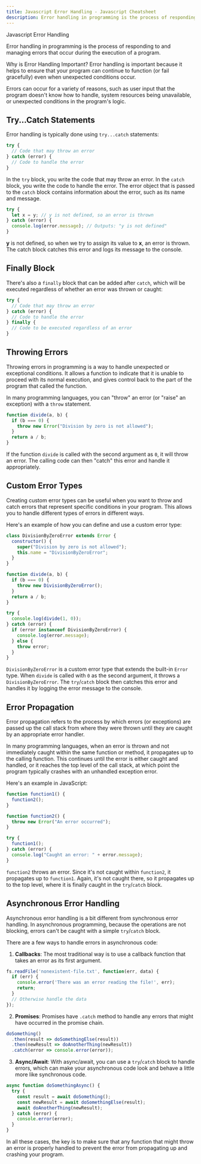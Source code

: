 ```yaml
---
title: Javascript Error Handling - Javascript Cheatsheet
description: Error handling in programming is the process of responding to and managing errors that occur during the execution of a program.
---
```


<base-title :title="frontmatter.title" :description="frontmatter.description">
Javascript Error Handling
</base-title>

Error handling in programming is the process of responding to and managing errors that occur during the execution of a program.

<base-disclaimer>
  <base-disclaimer-title>
    Why is Error Handling Important?
  </base-disclaimer-title>
  <base-disclaimer-content>
    Error handling is important because it helps to ensure that your program can continue to function (or fail gracefully) even when unexpected conditions occur.
  </base-disclaimer-content>
</base-disclaimer>

Errors can occur for a variety of reasons, such as user input that the program doesn't know how to handle, system resources being unavailable, or unexpected conditions in the program's logic.


## Try...Catch Statements

Error handling is typically done using `try...catch` statements:

```javascript
try {
  // Code that may throw an error
} catch (error) {
  // Code to handle the error
}
```

In the `try` block, you write the code that may throw an error. In the `catch` block, you write the code to handle the error. The error object that is passed to the `catch` block contains information about the error, such as its name and message.

```javascript
try {
  let x = y; // y is not defined, so an error is thrown
} catch (error) {
  console.log(error.message); // Outputs: "y is not defined"
}
```

**y** is not defined, so when we try to assign its value to **x**, an error is thrown. The catch block catches this error and logs its message to the console.

## Finally Block

There's also a `finally` block that can be added after `catch`, which will be executed regardless of whether an error was thrown or caught:

```javascript
try {
  // Code that may throw an error
} catch (error) {
  // Code to handle the error
} finally {
  // Code to be executed regardless of an error
}
```

## Throwing Errors

Throwing errors in programming is a way to handle unexpected or exceptional conditions. It allows a function to indicate that it is unable to proceed with its normal execution, and gives control back to the part of the program that called the function.

In many programming languages, you can "throw" an error (or "raise" an exception) with a `throw` statement.

```javascript
function divide(a, b) {
  if (b === 0) {
    throw new Error("Division by zero is not allowed");
  }
  return a / b;
}
```

If the function `divide` is called with the second argument as `0`, it will throw an error. The calling code can then "catch" this error and handle it appropriately.

## Custom Error Types

Creating custom error types can be useful when you want to throw and catch errors that represent specific conditions in your program. This allows you to handle different types of errors in different ways.

Here's an example of how you can define and use a custom error type:

```javascript
class DivisionByZeroError extends Error {
  constructor() {
    super("Division by zero is not allowed");
    this.name = "DivisionByZeroError";
  }
}

function divide(a, b) {
  if (b === 0) {
    throw new DivisionByZeroError();
  }
  return a / b;
}

try {
  console.log(divide(1, 0));
} catch (error) {
  if (error instanceof DivisionByZeroError) {
    console.log(error.message);
  } else {
    throw error;
  }
}
```

`DivisionByZeroError` is a custom error type that extends the built-in `Error` type. When `divide` is called with `0` as the second argument, it throws a `DivisionByZeroError`. The `try`/`catch` block then catches this error and handles it by logging the error message to the console.

## Error Propagation

Error propagation refers to the process by which errors (or exceptions) are passed up the call stack from where they were thrown until they are caught by an appropriate error handler.

In many programming languages, when an error is thrown and not immediately caught within the same function or method, it propagates up to the calling function. This continues until the error is either caught and handled, or it reaches the top level of the call stack, at which point the program typically crashes with an unhandled exception error.

Here's an example in JavaScript:

```javascript
function function1() {
  function2();
}

function function2() {
  throw new Error("An error occurred");
}

try {
  function1();
} catch (error) {
  console.log("Caught an error: " + error.message);
}
```

`function2` throws an error. Since it's not caught within `function2`, it propagates up to `function1`. Again, it's not caught there, so it propagates up to the top level, where it is finally caught in the `try`/`catch` block.

## Asynchronous Error Handling

Asynchronous error handling is a bit different from synchronous error handling. In asynchronous programming, because the operations are not blocking, errors can't be caught with a simple `try`/`catch` block. 

There are a few ways to handle errors in asynchronous code:

1. **Callbacks**: The most traditional way is to use a callback function that takes an error as its first argument.

```javascript
fs.readFile('nonexistent-file.txt', function(err, data) {
  if (err) {
    console.error('There was an error reading the file!', err);
    return;
  }
  // Otherwise handle the data
});
```

2. **Promises**: Promises have `.catch` method to handle any errors that might have occurred in the promise chain.

```javascript
doSomething()
  .then(result => doSomethingElse(result))
  .then(newResult => doAnotherThing(newResult))
  .catch(error => console.error(error));
```

3. **Async/Await**: With async/await, you can use a `try`/`catch` block to handle errors, which can make your asynchronous code look and behave a little more like synchronous code.

```javascript
async function doSomethingAsync() {
  try {
    const result = await doSomething();
    const newResult = await doSomethingElse(result);
    await doAnotherThing(newResult);
  } catch (error) {
    console.error(error);
  }
}
```

In all these cases, the key is to make sure that any function that might throw an error is properly handled to prevent the error from propagating up and crashing your program.
